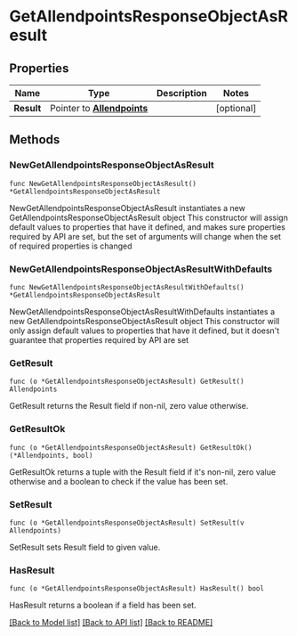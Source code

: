 # GetAllendpointsResponseObjectAsResult

## Properties

Name | Type | Description | Notes
------------ | ------------- | ------------- | -------------
**Result** | Pointer to [**Allendpoints**](Allendpoints.md) |  | [optional] 

## Methods

### NewGetAllendpointsResponseObjectAsResult

`func NewGetAllendpointsResponseObjectAsResult() *GetAllendpointsResponseObjectAsResult`

NewGetAllendpointsResponseObjectAsResult instantiates a new GetAllendpointsResponseObjectAsResult object
This constructor will assign default values to properties that have it defined,
and makes sure properties required by API are set, but the set of arguments
will change when the set of required properties is changed

### NewGetAllendpointsResponseObjectAsResultWithDefaults

`func NewGetAllendpointsResponseObjectAsResultWithDefaults() *GetAllendpointsResponseObjectAsResult`

NewGetAllendpointsResponseObjectAsResultWithDefaults instantiates a new GetAllendpointsResponseObjectAsResult object
This constructor will only assign default values to properties that have it defined,
but it doesn't guarantee that properties required by API are set

### GetResult

`func (o *GetAllendpointsResponseObjectAsResult) GetResult() Allendpoints`

GetResult returns the Result field if non-nil, zero value otherwise.

### GetResultOk

`func (o *GetAllendpointsResponseObjectAsResult) GetResultOk() (*Allendpoints, bool)`

GetResultOk returns a tuple with the Result field if it's non-nil, zero value otherwise
and a boolean to check if the value has been set.

### SetResult

`func (o *GetAllendpointsResponseObjectAsResult) SetResult(v Allendpoints)`

SetResult sets Result field to given value.

### HasResult

`func (o *GetAllendpointsResponseObjectAsResult) HasResult() bool`

HasResult returns a boolean if a field has been set.


[[Back to Model list]](../README.md#documentation-for-models) [[Back to API list]](../README.md#documentation-for-api-endpoints) [[Back to README]](../README.md)


